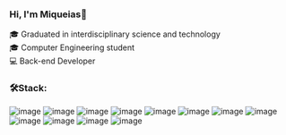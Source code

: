 ### Hi, I'm Miqueias👋
🎓 Graduated in interdisciplinary science and technology <br>
🎓 Computer Engineering student <br>
💻 Back-end Developer <br>


### 🛠️Stack:
![image](https://github.com/miqueiasrodrigues/miqueiasrodrigues/assets/84649194/a841da52-8b2c-42fe-b66d-f7ecb0084431)
![image](https://github.com/miqueiasrodrigues/miqueiasrodrigues/assets/84649194/105edbab-02bf-45d8-896f-539522774cb6)
![image](https://github.com/miqueiasrodrigues/miqueiasrodrigues/assets/84649194/1a3a99db-9ee7-4a0e-83e7-2f5776345004)
![image](https://github.com/miqueiasrodrigues/miqueiasrodrigues/assets/84649194/f7424b02-1d47-4bd1-96ec-11e80b8d60c1)
![image](https://github.com/miqueiasrodrigues/miqueiasrodrigues/assets/84649194/0841a62e-5e8d-4de2-bc07-a0064e114e91)
![image](https://github.com/miqueiasrodrigues/miqueiasrodrigues/assets/84649194/7a6e031a-7928-45a7-9c6b-5154fe5656c7)
![image](https://github.com/miqueiasrodrigues/miqueiasrodrigues/assets/84649194/f542daf9-bdd6-4beb-a662-e0bec3277a8b)
![image](https://github.com/miqueiasrodrigues/miqueiasrodrigues/assets/84649194/772c0dbe-cd8a-453c-805c-4abe0de3d0ce)
![image](https://github.com/miqueiasrodrigues/miqueiasrodrigues/assets/84649194/7d632282-1219-4ab1-a885-5706238ff9e3)
![image](https://github.com/miqueiasrodrigues/miqueiasrodrigues/assets/84649194/a4f4cad7-1237-49d9-84af-8e38113ea7d4)
![image](https://github.com/miqueiasrodrigues/miqueiasrodrigues/assets/84649194/74c231ef-c5ad-4d70-a422-ff9dec7bc775)
![image](https://github.com/miqueiasrodrigues/miqueiasrodrigues/assets/84649194/fe49184f-9cf9-4f6f-9d0c-428b33bf295d)



 




<!--
**miqueiasrodrigues/miqueiasrodrigues** is a ✨ _special_ ✨ repository because its `README.md` (this file) appears on your GitHub profile.

Here are some ideas to get you started:

- 🔭 I’m currently working on ...
- 🌱 I’m currently learning ...
- 👯 I’m looking to collaborate on ...
- 🤔 I’m looking for help with ...
- 💬 Ask me about ...
- 📫 How to reach me: ...
- 😄 Pronouns: ...
- ⚡ Fun fact: ...
-->
